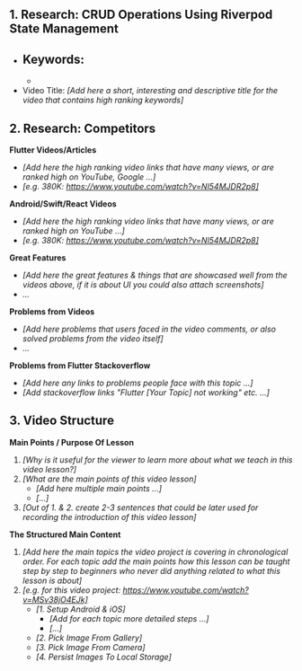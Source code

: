 ## 1. Research: CRUD Operations Using Riverpod State Management

- Keywords:
    - 
    - 
- Video Title: _[Add here a short, interesting and descriptive title for the video that contains high ranking keywords]_


## 2. Research: Competitors

**Flutter Videos/Articles**

- _[Add here the high ranking video links that have many views, or are ranked high on YouTube, Google ...]_
- _[e.g. 380K: https://www.youtube.com/watch?v=Nl54MJDR2p8]_

**Android/Swift/React Videos**

- _[Add here the high ranking video links that have many views, or are ranked high on YouTube ...]_
- _[e.g. 380K: https://www.youtube.com/watch?v=Nl54MJDR2p8]_

**Great Features**
- _[Add here the great features & things that are showcased well from the videos above, if it is about UI you could also attach screenshots]_
- _..._

**Problems from Videos**
- _[Add here problems that users faced in the video comments, or also solved problems from the video itself]_
- _..._

**Problems from Flutter Stackoverflow**

- _[Add here any links to problems people face with this topic ...]_
- _[Add stackoverflow links "Flutter [Your Topic] not working" etc. ...]_

## 3. Video Structure

**Main Points / Purpose Of Lesson**

1. _[Why is it useful for the viewer to learn more about what we teach in this video lesson?]_
2. _[What are the main points of this video lesson]_
    - _[Add here multiple main points ...]_
    - _[...]_
3. _[Out of 1. & 2. create 2-3 sentences that could be later used for recording the introduction of this video lesson]_

**The Structured Main Content**
1. _[Add here the main topics the video project is covering in chronological order. For each topic add the main points how this lesson can be taught step by step to beginners who never did anything related to what this lesson is about]_
2. _[e.g. for this video project: https://www.youtube.com/watch?v=MSv38jO4EJk]_
    - _[1. Setup Android & iOS]_
        - _[Add for each topic more detailed steps ...]_
        - _[...]_
    - _[2. Pick Image From Gallery]_
    - _[3. Pick Image From Camera]_
    - _[4. Persist Images To Local Storage]_
